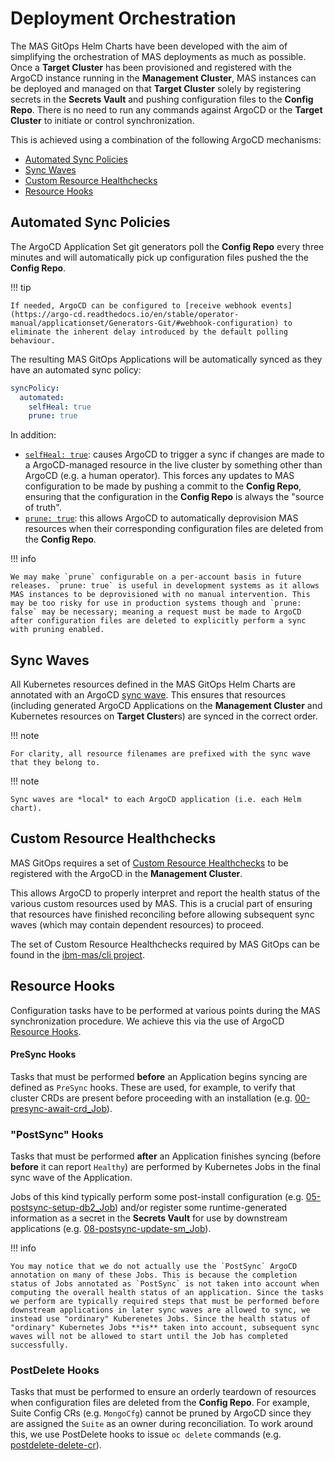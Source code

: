 Deployment Orchestration
===============================================================================

The MAS GitOps Helm Charts have been developed with the aim of simplifying the orchestration of MAS deployments as much as possible. 
Once a **Target Cluster** has been provisioned and registered with the ArgoCD instance running in the **Management Cluster**, MAS instances can be deployed and managed on that **Target Cluster** solely by registering secrets in the **Secrets Vault** and pushing configuration files to the **Config Repo**. There is no need to run any commands against ArgoCD or the **Target Cluster** to initiate or control synchronization.

This is achieved using a combination of the following ArgoCD mechanisms:

  - [Automated Sync Policies](https://argo-cd.readthedocs.io/en/stable/user-guide/auto_sync/#automated-sync-policy)
  - [Sync Waves](https://argo-cd.readthedocs.io/en/stable/user-guide/sync-waves/)
  - [Custom Resource Healthchecks](https://argo-cd.readthedocs.io/en/stable/operator-manual/health/#custom-health-checks)
  - [Resource Hooks](https://argo-cd.readthedocs.io/en/stable/user-guide/resource_hooks/)


Automated Sync Policies
-------------------------------------------------------------------------------

The ArgoCD Application Set git generators poll the **Config Repo** every three minutes and will automatically pick up configuration files pushed the the **Config Repo**.

!!! tip

    If needed, ArgoCD can be configured to [receive webhook events](https://argo-cd.readthedocs.io/en/stable/operator-manual/applicationset/Generators-Git/#webhook-configuration) to eliminate the inherent delay introduced by the default polling behaviour.

The resulting MAS GitOps Applications will be automatically synced as they have an automated sync policy:
```yaml
syncPolicy:
  automated:
    selfHeal: true
    prune: true
```
In addition:

- [`selfHeal: true`](https://argo-cd.readthedocs.io/en/stable/user-guide/auto_sync/#automatic-self-healing): causes ArgoCD to trigger a sync if changes are made to a ArgoCD-managed resource in the live cluster by something other than ArgoCD (e.g. a human operator). This forces any updates to MAS configuration to be made by pushing a commit to the **Config Repo**, ensuring that the configuration in the **Config Repo** is always the "source of truth". 
- [`prune: true`](https://argo-cd.readthedocs.io/en/stable/user-guide/auto_sync/#automatic-pruning): this allows ArgoCD to automatically deprovision MAS resources when their corresponding configuration files are deleted from the **Config Repo**.

!!! info
  
    We may make `prune` configurable on a per-account basis in future releases. `prune: true` is useful in development systems as it allows MAS instances to be deprovisioned with no manual intervention. This may be too risky for use in production systems though and `prune: false` may be necessary; meaning a request must be made to ArgoCD after configuration files are deleted to explicitly perform a sync with pruning enabled.

Sync Waves
-------------------------------------------------------------------------------

All Kubernetes resources defined in the MAS GitOps Helm Charts are annotated with an ArgoCD [sync wave](https://argo-cd.readthedocs.io/en/stable/user-guide/sync-waves/). This ensures that resources (including generated ArgoCD Applications on the **Management Cluster** and Kubernetes resources on **Target Cluster**s) are synced in the correct order.

!!! note

    For clarity, all resource filenames are prefixed with the sync wave that they belong to.

!!! note

    Sync waves are *local* to each ArgoCD application (i.e. each Helm chart).

Custom Resource Healthchecks
-------------------------------------------------------------------------------

MAS GitOps requires a set of [Custom Resource Healthchecks](https://argo-cd.readthedocs.io/en/stable/operator-manual/health/#custom-health-checks) to be registered with the ArgoCD in the **Management Cluster**. 

This allows ArgoCD to properly interpret and report the health status of the various custom resources used by MAS. This is a crucial part of ensuring that resources have finished reconciling before allowing subsequent sync waves (which may contain dependent resources) to proceed.

The set of Custom Resource Healthchecks required by MAS GitOps can be found in the [ibm-mas/cli project](https://github.com/ibm-mas/cli/blob/45cc815ec6244c9d58e050900ec0e27403d9ea92/image/cli/mascli/templates/gitops/bootstrap/argocd.yaml#L83).


Resource Hooks
-------------------------------------------------------------------------------

Configuration tasks have to be performed at various points during the MAS synchronization procedure. We achieve this via the use of ArgoCD [Resource Hooks](https://argo-cd.readthedocs.io/en/stable/user-guide/resource_hooks/).


#### PreSync Hooks
Tasks that must be performed **before** an Application begins syncing are defined as `PreSync` hooks. These are used, for example, to verify that cluster CRDs are present before proceeding with an installation (e.g. [00-presync-await-crd_Job](instance-applications/120-ibm-db2u-database/templates/00-presync-await-crd_Job.yaml)).


### "PostSync" Hooks
Tasks that must be performed **after** an Application finishes syncing (before **before** it can report `Healthy`) are performed by Kubernetes Jobs in the final sync wave of the Application.

Jobs of this kind typically perform some post-install configuration (e.g. [05-postsync-setup-db2_Job](instance-applications/120-ibm-db2u-database/templates/05-postsync-setup-db2_Job.yaml)) and/or register some runtime-generated information as a secret in the **Secrets Vault** for use by downstream applications (e.g. [08-postsync-update-sm_Job](cluster-applications/020-ibm-dro/templates/08-postsync-update-sm_Job.yaml)).


!!! info

    You may notice that we do not actually use the `PostSync` ArgoCD annotation on many of these Jobs. This is because the completion status of Jobs annotated as `PostSync` is not taken into account when computing the overall health status of an application. Since the tasks we perform are typically required steps that must be performed before downstream applications in later sync waves are allowed to sync, we instead use "ordinary" Kuberenetes Jobs. Since the health status of "ordinary" Kubernetes Jobs **is** taken into account, subsequent sync waves will not be allowed to start until the Job has completed successfully.



### PostDelete Hooks

Tasks that must be performed to ensure an orderly teardown of resources when configuration files are deleted from the **Config Repo**.  For example, Suite Config CRs (e.g. `MongoCfg`) cannot be pruned by ArgoCD since they are assigned the `Suite` as an owner during reconciliation. To work around this, we use PostDelete hooks to issue `oc delete` commands (e.g. [postdelete-delete-cr](instance-applications/130-ibm-mas-mongo-config/templates/postdelete-delete-cr.yaml])). 